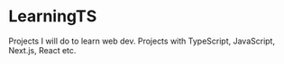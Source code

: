# LearningTS
Projects I will do to learn web dev. Projects with TypeScript, JavaScript, Next.js, React etc. 
